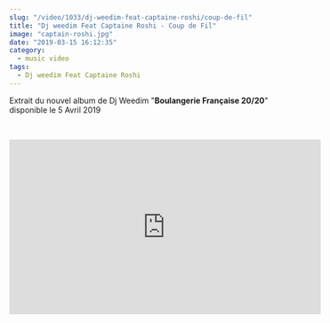 ```yaml
--- 
slug: "/video/1033/dj-weedim-feat-captaine-roshi/coup-de-fil"
title: "Dj weedim Feat Captaine Roshi - Coup de Fil"
image: "captain-roshi.jpg"
date: "2019-03-15 16:12:35"
category:
  - music video
tags:
  - Dj weedim Feat Captaine Roshi
---
```

<p>Extrait du nouvel album de Dj Weedim "<strong>Boulangerie Française 20/20</strong>" disponible le 5 Avril 2019</p><br/><p><iframe width="560" height="315" src="https://www.youtube.com/embed/vLsH6kAVUfA" frameborder="0" allow="accelerometer; autoplay; encrypted-media; gyroscope; picture-in-picture" allowfullscreen></iframe></p>